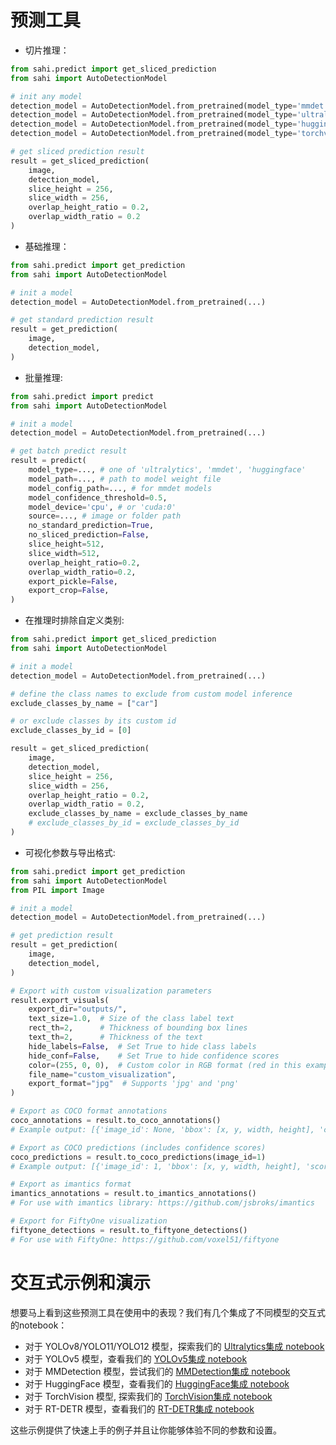 # 预测工具

- 切片推理：

```python
from sahi.predict import get_sliced_prediction
from sahi import AutoDetectionModel

# init any model
detection_model = AutoDetectionModel.from_pretrained(model_type='mmdet',...) # for MMDetection models
detection_model = AutoDetectionModel.from_pretrained(model_type='ultralytics',...) # for YOLOv8/YOLO11/YOLO12 models
detection_model = AutoDetectionModel.from_pretrained(model_type='huggingface',...) # for HuggingFace detection models
detection_model = AutoDetectionModel.from_pretrained(model_type='torchvision',...) # for Torchvision detection models

# get sliced prediction result
result = get_sliced_prediction(
    image,
    detection_model,
    slice_height = 256,
    slice_width = 256,
    overlap_height_ratio = 0.2,
    overlap_width_ratio = 0.2
)

```

- 基础推理：

```python
from sahi.predict import get_prediction
from sahi import AutoDetectionModel

# init a model
detection_model = AutoDetectionModel.from_pretrained(...)

# get standard prediction result
result = get_prediction(
    image,
    detection_model,
)

```

- 批量推理:

```python
from sahi.predict import predict
from sahi import AutoDetectionModel

# init a model
detection_model = AutoDetectionModel.from_pretrained(...)

# get batch predict result
result = predict(
    model_type=..., # one of 'ultralytics', 'mmdet', 'huggingface'
    model_path=..., # path to model weight file
    model_config_path=..., # for mmdet models
    model_confidence_threshold=0.5,
    model_device='cpu', # or 'cuda:0'
    source=..., # image or folder path
    no_standard_prediction=True,
    no_sliced_prediction=False,
    slice_height=512,
    slice_width=512,
    overlap_height_ratio=0.2,
    overlap_width_ratio=0.2,
    export_pickle=False,
    export_crop=False,
)

```
- 在推理时排除自定义类别:

```python
from sahi.predict import get_sliced_prediction
from sahi import AutoDetectionModel

# init a model
detection_model = AutoDetectionModel.from_pretrained(...)

# define the class names to exclude from custom model inference
exclude_classes_by_name = ["car"]

# or exclude classes by its custom id
exclude_classes_by_id = [0]

result = get_sliced_prediction(
    image,
    detection_model,
    slice_height = 256,
    slice_width = 256,
    overlap_height_ratio = 0.2,
    overlap_width_ratio = 0.2,
    exclude_classes_by_name = exclude_classes_by_name
    # exclude_classes_by_id = exclude_classes_by_id
)

```

- 可视化参数与导出格式:

```python
from sahi.predict import get_prediction
from sahi import AutoDetectionModel
from PIL import Image

# init a model
detection_model = AutoDetectionModel.from_pretrained(...)

# get prediction result
result = get_prediction(
    image,
    detection_model,
)

# Export with custom visualization parameters
result.export_visuals(
    export_dir="outputs/",
    text_size=1.0,  # Size of the class label text
    rect_th=2,      # Thickness of bounding box lines
    text_th=2,      # Thickness of the text
    hide_labels=False,  # Set True to hide class labels
    hide_conf=False,    # Set True to hide confidence scores
    color=(255, 0, 0),  # Custom color in RGB format (red in this example)
    file_name="custom_visualization",
    export_format="jpg"  # Supports 'jpg' and 'png'
)

# Export as COCO format annotations
coco_annotations = result.to_coco_annotations()
# Example output: [{'image_id': None, 'bbox': [x, y, width, height], 'category_id': 0, 'area': width*height, ...}]

# Export as COCO predictions (includes confidence scores)
coco_predictions = result.to_coco_predictions(image_id=1)
# Example output: [{'image_id': 1, 'bbox': [x, y, width, height], 'score': 0.98, 'category_id': 0, ...}]

# Export as imantics format
imantics_annotations = result.to_imantics_annotations()
# For use with imantics library: https://github.com/jsbroks/imantics

# Export for FiftyOne visualization
fiftyone_detections = result.to_fiftyone_detections()
# For use with FiftyOne: https://github.com/voxel51/fiftyone
```

# 交互式示例和演示
想要马上看到这些预测工具在使用中的表现？我们有几个集成了不同模型的交互式的notebook：

- 对于 YOLOv8/YOLO11/YOLO12 模型，探索我们的 [Ultralytics集成 notebook](../../demo/inference_for_ultralytics.ipynb)
- 对于 YOLOv5 模型，查看我们的 [YOLOv5集成 notebook](../../demo/inference_for_yolov5.ipynb)
- 对于 MMDetection 模型，尝试我们的 [MMDetection集成 notebook](../../demo/inference_for_mmdetection.ipynb)
- 对于 HuggingFace 模型，查看我们的 [HuggingFace集成 notebook](../../demo/inference_for_huggingface.ipynb)
- 对于 TorchVision 模型, 探索我们的 [TorchVision集成 notebook](../../demo/inference_for_torchvision.ipynb)
- 对于 RT-DETR 模型，查看我们的 [RT-DETR集成 notebook](../../demo/inference_for_rtdetr.ipynb)

这些示例提供了快速上手的例子并且让你能够体验不同的参数和设置。
